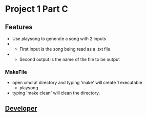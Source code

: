 # Project 1 Part C

## Features
  - Use playsong to generate a song with 2 inputs
  -	- First input is the song being read as a .txt file
  -	- Second output is the name of the file to be output

### MakeFile
 - open cmd at directory and typing 'make' will create 1 executable
    - playsong
 - typing 'make clean' will clean the directory.
 
## [Developer](DEVELOPER.md)
 